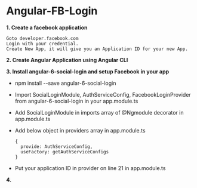 # Angular-FB-Login

**1. Create a facebook application**

    Goto developer.facebook.com
    Login with your credential.
    Create New App, it will give you an Application ID for your new App.
    
**2. Create Angular Application using Angular CLI**   
    
**3. Install angular-6-social-login and setup Facebook in your app**  
  - npm install --save angular-6-social-login 
  - Import SocialLoginModule, AuthServiceConfig, FacebookLoginProvider from angular-6-social-login in your app.module.ts
  - Add SocialLoginModule in imports array of @Ngmodule decorator in app.module.ts
  - Add below object in providers array in app.module.ts
    
        {
          provide: AuthServiceConfig,
          useFactory: getAuthServiceConfigs
        }
        
  - Put your application ID in provider on line 21 in app.module.ts
  
  **4.**
  
  
